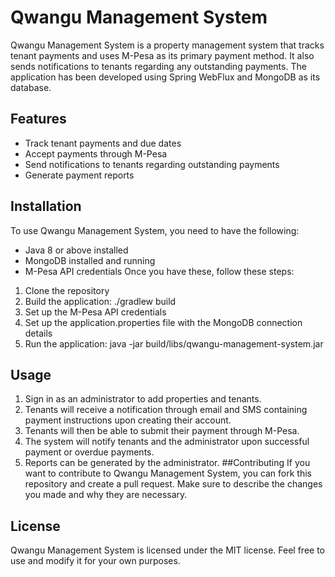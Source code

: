 # Qwangu Management System
Qwangu Management System is a property management system that tracks tenant payments and uses M-Pesa as its primary payment method. It also sends notifications to tenants regarding any outstanding payments. The application has been developed using Spring WebFlux and MongoDB as its database.

## Features
* Track tenant payments and due dates
* Accept payments through M-Pesa
* Send notifications to tenants regarding outstanding payments
* Generate payment reports
## Installation
To use Qwangu Management System, you need to have the following:

* Java 8 or above installed
* MongoDB installed and running
* M-Pesa API credentials
Once you have these, follow these steps:

1. Clone the repository
2. Build the application: ./gradlew build
3. Set up the M-Pesa API credentials
4. Set up the application.properties file with the MongoDB connection details
5. Run the application: java -jar build/libs/qwangu-management-system.jar
## Usage
1. Sign in as an administrator to add properties and tenants.
2. Tenants will receive a notification through email and SMS containing payment instructions upon creating their account.
3. Tenants will then be able to submit their payment through M-Pesa.
4. The system will notify tenants and the administrator upon successful payment or overdue payments.
5. Reports can be generated by the administrator.
##Contributing
If you want to contribute to Qwangu Management System, you can fork this repository and create a pull request. Make sure to describe the changes you made and why they are necessary.

## License
Qwangu Management System is licensed under the MIT license. Feel free to use and modify it for your own purposes.
